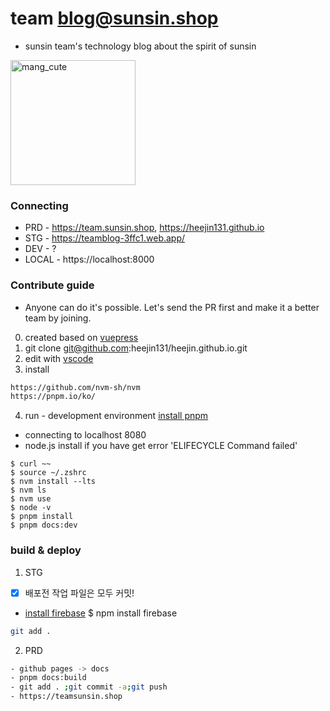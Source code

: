 # team blog@sunsin.shop 
- sunsin team's technology blog about the spirit of sunsin
  
<img src="https://www.google.com/imgres?q=%EB%A7%9D%EA%B7%B8%EB%9F%AC%EC%A7%84%20%EA%B3%B0&imgurl=https%3A%2F%2Fcdn.litt.ly%2Fimages%2FU0UQOgi7NRuOXgn6LHSikIDTy1TWh688%3Fs%3D1200x630%26m%3Dinside&imgrefurl=https%3A%2F%2Flitt.ly%2Fmangomee&docid=3SXBmsV_XpCGUM&tbnid=5xWtUKo-EgbzfM&vet=12ahUKEwjZgbKQy_aKAxX12jQHHesiCg0QM3oECBUQAA..i&w=630&h=630&hcb=2&ved=2ahUKEwjZgbKQy_aKAxX12jQHHesiCg0QM3oECBUQAA" alt="mang_cute" style="width:200px;"/>

### Connecting
- PRD - https://team.sunsin.shop, https://heejin131.github.io
- STG - https://teamblog-3ffc1.web.app/
- DEV - ?
- LOCAL - https://localhost:8000

### Contribute guide
- Anyone can do it's possible. Let's send the PR first and make it a better team by joining.

0. created based on [vuepress](https://v2.vuepress.vuejs.org/)
1. git clone git@github.com:heejin131/heejin.github.io.git
2. edit with [vscode](https://code.visualstudio.com/)
3. install
``` bash
https://github.com/nvm-sh/nvm
https://pnpm.io/ko/
```
4. run - development environment [install pnpm](https://pnpm.io/installation)
- connecting to localhost 8080
- node.js install if you have get error 'ELIFECYCLE Command failed'
```
$ curl ~~
$ source ~/.zshrc 
$ nvm install --lts
$ nvm ls
$ nvm use
$ node -v
$ pnpm install
$ pnpm docs:dev
```

### build & deploy
1. STG
- [x] 배포전 작업 파일은 모두 커밋!
- [install firebase](https://v2.vuepress.vuejs.org/guide/deployment.html#google-firebase)
$ npm install firebase

``` bash
git add .


```

2. PRD
```bash
- github pages -> docs
- pnpm docs:build
- git add . ;git commit -a;git push
- https://teamsunsin.shop
```
